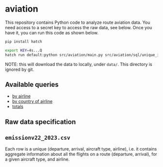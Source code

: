 # aviation

This repository contains Python code to analyze route aviation data.
You need access to a secret key to access the raw data, see below.
Once you have it, you can run this code as shown below.

```bash
pip install hatch

export KEY=4s...Q
hatch run default:python src/aviation/main.py src/aviation/sql/unique_invariants.sql
```

NOTE: this will download the data to locally, under `data/`. This directory is ignored by git.

## Available queries

- [by airline](./src/aviation/sql/by_airline.sql)
- [by country of airline](./src/aviation/sql/by_airlinecountry.sql)
- [totals](./src/aviation/sql/total.sql)

## Raw data specification

## `emissionv22_2023.csv`

Each row is a unique (departure, arrival, aircraft type, airline), i.e. it contains aggregate information
about all the flights on a route (departure, arrival), for a given aircraft type, and airline.
